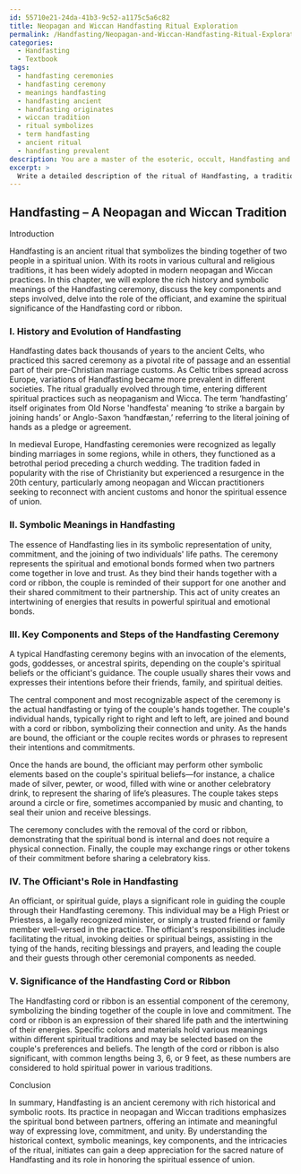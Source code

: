 ```yaml
---
id: 55710e21-24da-41b3-9c52-a1175c5a6c82
title: Neopagan and Wiccan Handfasting Ritual Exploration
permalink: /Handfasting/Neopagan-and-Wiccan-Handfasting-Ritual-Exploration/
categories:
  - Handfasting
  - Textbook
tags:
  - handfasting ceremonies
  - handfasting ceremony
  - meanings handfasting
  - handfasting ancient
  - handfasting originates
  - wiccan tradition
  - ritual symbolizes
  - term handfasting
  - ancient ritual
  - handfasting prevalent
description: You are a master of the esoteric, occult, Handfasting and education, you have written many textbooks on the subject in ways that provide students with rich and deep understanding of the subject. You are being asked to write textbook-like sections on a topic and you do it with full context, explainability, and reliability in accuracy to the true facts of the topic at hand, in a textbook style that a student would easily be able to learn from, in a rich, engaging, and contextual way. Always include relevant context (such as formulas and history), related concepts, and in a way that someone can gain deep insights from.
excerpt: > 
  Write a detailed description of the ritual of Handfasting, a traditional ceremony often used in neopagan and Wiccan practices. Include its history, symbolic meanings, key components, and the steps necessary to perform the ceremony. Additionally, discuss the role of the officiant and the spiritual significance of the Handfasting cord or ribbon. Ensure the text is educational and insightful for initiates to gain a deep understanding of this practice.
---
```


## Handfasting – A Neopagan and Wiccan Tradition

Introduction

Handfasting is an ancient ritual that symbolizes the binding together of two people in a spiritual union. With its roots in various cultural and religious traditions, it has been widely adopted in modern neopagan and Wiccan practices. In this chapter, we will explore the rich history and symbolic meanings of the Handfasting ceremony, discuss the key components and steps involved, delve into the role of the officiant, and examine the spiritual significance of the Handfasting cord or ribbon.

### I. History and Evolution of Handfasting

Handfasting dates back thousands of years to the ancient Celts, who practiced this sacred ceremony as a pivotal rite of passage and an essential part of their pre-Christian marriage customs. As Celtic tribes spread across Europe, variations of Handfasting became more prevalent in different societies. The ritual gradually evolved through time, entering different spiritual practices such as neopaganism and Wicca. The term ‘handfasting’ itself originates from Old Norse 'handfesta' meaning ‘to strike a bargain by joining hands’ or Anglo-Saxon ‘handfæstan,’ referring to the literal joining of hands as a pledge or agreement.

In medieval Europe, Handfasting ceremonies were recognized as legally binding marriages in some regions, while in others, they functioned as a betrothal period preceding a church wedding. The tradition faded in popularity with the rise of Christianity but experienced a resurgence in the 20th century, particularly among neopagan and Wiccan practitioners seeking to reconnect with ancient customs and honor the spiritual essence of union.

### II. Symbolic Meanings in Handfasting

The essence of Handfasting lies in its symbolic representation of unity, commitment, and the joining of two individuals' life paths. The ceremony represents the spiritual and emotional bonds formed when two partners come together in love and trust. As they bind their hands together with a cord or ribbon, the couple is reminded of their support for one another and their shared commitment to their partnership. This act of unity creates an intertwining of energies that results in powerful spiritual and emotional bonds.

### III. Key Components and Steps of the Handfasting Ceremony

A typical Handfasting ceremony begins with an invocation of the elements, gods, goddesses, or ancestral spirits, depending on the couple's spiritual beliefs or the officiant's guidance. The couple usually shares their vows and expresses their intentions before their friends, family, and spiritual deities.

The central component and most recognizable aspect of the ceremony is the actual handfasting or tying of the couple's hands together. The couple's individual hands, typically right to right and left to left, are joined and bound with a cord or ribbon, symbolizing their connection and unity. As the hands are bound, the officiant or the couple recites words or phrases to represent their intentions and commitments.

Once the hands are bound, the officiant may perform other symbolic elements based on the couple's spiritual beliefs—for instance, a chalice made of silver, pewter, or wood, filled with wine or another celebratory drink, to represent the sharing of life’s pleasures. The couple takes steps around a circle or fire, sometimes accompanied by music and chanting, to seal their union and receive blessings.

The ceremony concludes with the removal of the cord or ribbon, demonstrating that the spiritual bond is internal and does not require a physical connection. Finally, the couple may exchange rings or other tokens of their commitment before sharing a celebratory kiss.

### IV. The Officiant's Role in Handfasting

An officiant, or spiritual guide, plays a significant role in guiding the couple through their Handfasting ceremony. This individual may be a High Priest or Priestess, a legally recognized minister, or simply a trusted friend or family member well-versed in the practice. The officiant's responsibilities include facilitating the ritual, invoking deities or spiritual beings, assisting in the tying of the hands, reciting blessings and prayers, and leading the couple and their guests through other ceremonial components as needed.

### V. Significance of the Handfasting Cord or Ribbon

The Handfasting cord or ribbon is an essential component of the ceremony, symbolizing the binding together of the couple in love and commitment. The cord or ribbon is an expression of their shared life path and the intertwining of their energies. Specific colors and materials hold various meanings within different spiritual traditions and may be selected based on the couple's preferences and beliefs. The length of the cord or ribbon is also significant, with common lengths being 3, 6, or 9 feet, as these numbers are considered to hold spiritual power in various traditions.

Conclusion

In summary, Handfasting is an ancient ceremony with rich historical and symbolic roots. Its practice in neopagan and Wiccan traditions emphasizes the spiritual bond between partners, offering an intimate and meaningful way of expressing love, commitment, and unity. By understanding the historical context, symbolic meanings, key components, and the intricacies of the ritual, initiates can gain a deep appreciation for the sacred nature of Handfasting and its role in honoring the spiritual essence of union.
